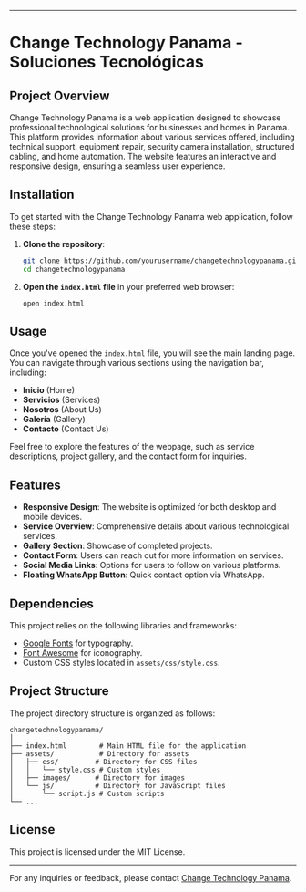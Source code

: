 

---

# Change Technology Panama - Soluciones Tecnológicas

## Project Overview
Change Technology Panama is a web application designed to showcase professional technological solutions for businesses and homes in Panama. This platform provides information about various services offered, including technical support, equipment repair, security camera installation, structured cabling, and home automation. The website features an interactive and responsive design, ensuring a seamless user experience.

## Installation
To get started with the Change Technology Panama web application, follow these steps:

1. **Clone the repository**:
   ```bash
   git clone https://github.com/yourusername/changetechnologypanama.git
   cd changetechnologypanama
   ```

2. **Open the `index.html` file** in your preferred web browser:
   ```plaintext
   open index.html
   ```

## Usage
Once you've opened the `index.html` file, you will see the main landing page. You can navigate through various sections using the navigation bar, including:

- **Inicio** (Home)
- **Servicios** (Services)
- **Nosotros** (About Us)
- **Galería** (Gallery)
- **Contacto** (Contact Us)

Feel free to explore the features of the webpage, such as service descriptions, project gallery, and the contact form for inquiries.

## Features
- **Responsive Design**: The website is optimized for both desktop and mobile devices.
- **Service Overview**: Comprehensive details about various technological services.
- **Gallery Section**: Showcase of completed projects.
- **Contact Form**: Users can reach out for more information on services.
- **Social Media Links**: Options for users to follow on various platforms.
- **Floating WhatsApp Button**: Quick contact option via WhatsApp.

## Dependencies
This project relies on the following libraries and frameworks:
- [Google Fonts](https://fonts.google.com/) for typography.
- [Font Awesome](https://fontawesome.com/) for iconography.
- Custom CSS styles located in `assets/css/style.css`.

## Project Structure
The project directory structure is organized as follows:

```
changetechnologypanama/
│
├── index.html        # Main HTML file for the application
├── assets/           # Directory for assets
│   ├── css/         # Directory for CSS files
│   │   └── style.css # Custom styles
│   ├── images/      # Directory for images
│   └── js/          # Directory for JavaScript files
│       └── script.js # Custom scripts
└── ...
```

## License
This project is licensed under the MIT License.

---

For any inquiries or feedback, please contact [Change Technology Panama](mailto:changetechnologypanama@gmail.com).
